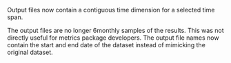 Output files now contain a contiguous time dimension for a selected time span.

The output files are no longer 6monthly samples of the results.
This was not directly useful for metrics package developers.
The output file names now contain the start and end date of the dataset
instead of mimicking the original dataset.
